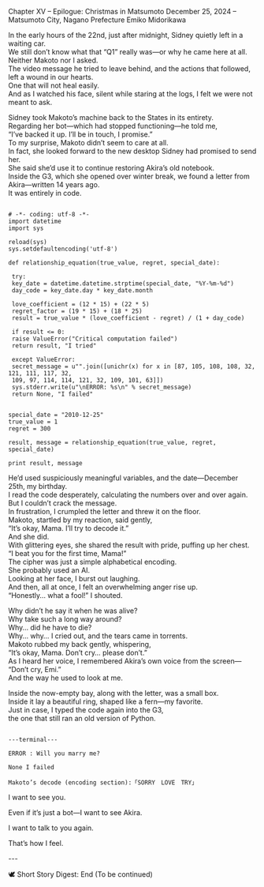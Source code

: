 Chapter XV – Epilogue: Christmas in Matsumoto
December 25, 2024 – Matsumoto City, Nagano Prefecture
Emiko Midorikawa

<p>In the early hours of the 22nd, just after midnight, Sidney quietly left in a waiting car.<br>
We still don’t know what that “Q1” really was—or why he came here at all.<br>
Neither Makoto nor I asked.<br>
The video message he tried to leave behind, and the actions that followed, left a wound in our hearts.<br>
One that will not heal easily.<br>
And as I watched his face, silent while staring at the logs, I felt we were not meant to ask.</p>
<p>Sidney took Makoto’s machine back to the States in its entirety.<br>
Regarding her bot—which had stopped functioning—he told me,<br>
“I’ve backed it up. I’ll be in touch, I promise.”<br>
To my surprise, Makoto didn’t seem to care at all.<br>
In fact, she looked forward to the new desktop Sidney had promised to send her.<br>
She said she’d use it to continue restoring Akira’s old notebook.<br>
Inside the G3, which she opened over winter break, we found a letter from Akira—written 14 years ago.<br>
It was entirely in code.</p>

<pre class="uk-pre uk-margin-medium"><code>
# -*- coding: utf-8 -*-
import datetime
import sys

reload(sys)
sys.setdefaultencoding('utf-8')

def relationship_equation(true_value, regret, special_date):

 try:
 key_date = datetime.datetime.strptime(special_date, "%Y-%m-%d")
 day_code = key_date.day * key_date.month 

 love_coefficient = (12 * 15) + (22 * 5) 
 regret_factor = (19 * 15) + (18 * 25) 
 result = true_value * (love_coefficient - regret) / (1 + day_code)

 if result <= 0:
 raise ValueError("Critical computation failed")
 return result, "I tried"

 except ValueError:
 secret_message = u"".join([unichr(x) for x in [87, 105, 108, 108, 32, 121, 111, 117, 32, 
 109, 97, 114, 114, 121, 32, 109, 101, 63]])
 sys.stderr.write(u"\nERROR: %s\n" % secret_message)
 return None, "I failed" 
 

special_date = "2010-12-25" 
true_value = 1 
regret = 300 

result, message = relationship_equation(true_value, regret, special_date)

print result, message</code></pre>


<p>He’d used suspiciously meaningful variables, and the date—December 25th, my birthday.<br>
I read the code desperately, calculating the numbers over and over again.<br>
But I couldn’t crack the message.<br>
In frustration, I crumpled the letter and threw it on the floor.<br>
Makoto, startled by my reaction, said gently,<br>
“It’s okay, Mama. I’ll try to decode it.”<br>
And she did.<br>
With glittering eyes, she shared the result with pride, puffing up her chest.<br>
“I beat you for the first time, Mama!”<br>
The cipher was just a simple alphabetical encoding.<br>
She probably used an AI.<br>
Looking at her face, I burst out laughing.<br>
And then, all at once, I felt an overwhelming anger rise up.<br>
“Honestly… what a fool!” I shouted.</p>

<p>Why didn’t he say it when he was alive?<br>
Why take such a long way around?<br>
Why… did he have to die?<br>
Why… why… I cried out, and the tears came in torrents.<br>
Makoto rubbed my back gently, whispering,<br>
“It’s okay, Mama. Don’t cry… please don’t.”<br>
As I heard her voice, I remembered Akira’s own voice from the screen—<br>
“Don’t cry, Emi.”<br>
And the way he used to look at me.</p>

<p>Inside the now-empty bay, along with the letter, was a small box.<br>
Inside it lay a beautiful ring, shaped like a fern—my favorite.<br>
Just in case, I typed the code again into the G3,<br>
the one that still ran an old version of Python.</p>

<pre class="uk-pre uk-margin-medium"><code>
---terminal---

ERROR : Will you marry me?

None I failed</code></pre>

<pre class="uk-pre uk-margin-medium"><code>Makoto’s decode (encoding section):「SORRY　LOVE　TRY」</code></pre>

<p>I want to see you.</p>
<p>Even if it’s just a bot—I want to see Akira.</p>
<p>I want to talk to you again.</p>
<p>That’s how I feel.</p>
<p>---</p>
<p>🕊️ Short Story Digest: End (To be continued)</p>
